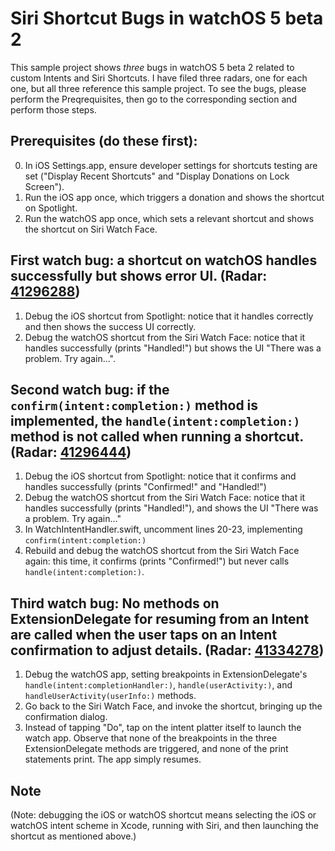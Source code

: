 #  Siri Shortcut Bugs in watchOS 5 beta 2

This sample project shows _three_ bugs in watchOS 5 beta 2 related to custom Intents and Siri Shortcuts. I have filed three radars, one for each one, but all three reference this sample project. To see the bugs, please perform the Preqrequisites, then go to the corresponding section and perform those steps.

## Prerequisites (do these first):
0. In iOS Settings.app, ensure developer settings for shortcuts testing are set ("Display Recent Shortcuts" and "Display Donations on Lock Screen").
1. Run the iOS app once, which triggers a donation and shows the shortcut on Spotlight.
2. Run the watchOS app once, which sets a relevant shortcut and shows the shortcut on Siri Watch Face.

## First watch bug: a shortcut on watchOS handles successfully but shows error UI. (Radar: [41296288](https://bugreport.apple.com/web/?problemID=41296288))
1. Debug the iOS shortcut from Spotlight: notice that it handles correctly and then shows the success UI correctly.
2. Debug the watchOS shortcut from the Siri Watch Face: notice that it handles successfully (prints "Handled!") but shows the UI "There was a problem. Try again...".

## Second watch bug: if the `confirm(intent:completion:)` method is implemented, the `handle(intent:completion:)` method is not called when running a shortcut. (Radar: [41296444](https://bugreport.apple.com/web/?problemID=41296444))
1. Debug the iOS shortcut from Spotlight: notice that it confirms and handles successfully (prints "Confirmed!" and "Handled!")
2. Debug the watchOS shortcut from the Siri Watch Face: notice that it handles successfully (prints "Handled!"), and shows the UI "There was a problem. Try again..."
3. In WatchIntentHandler.swift, uncomment lines 20-23, implementing `confirm(intent:completion:)`
4. Rebuild and debug the watchOS shortcut from the Siri Watch Face again: this time, it confirms (prints "Confirmed!") but never calls `handle(intent:completion:)`.

## Third watch bug: No methods on ExtensionDelegate for resuming from an Intent are called when the user taps on an Intent confirmation to adjust details. (Radar: [41334278](https://bugreport.apple.com/web/?problemID=41334278))
1. Debug the watchOS app, setting breakpoints in ExtensionDelegate's `handle(intent:completionHandler:)`, `handle(userActivity:)`, and `handleUserActivity(userInfo:)` methods.
2. Go back to the Siri Watch Face, and invoke the shortcut, bringing up the confirmation dialog.
3. Instead of tapping "Do", tap on the intent platter itself to launch the watch app. Observe that none of the breakpoints in the three ExtensionDelegate methods are triggered, and none of the print statements print. The app simply resumes.

## Note
(Note: debugging the iOS or watchOS shortcut means selecting the iOS or watchOS intent scheme in Xcode, running with Siri, and then launching the shortcut as mentioned above.)
